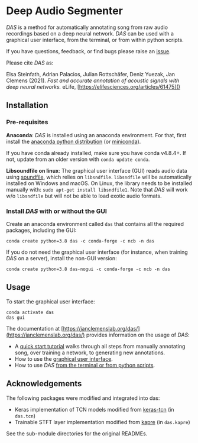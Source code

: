 <!-- [![Test install](https://github.com/janclemenslab/das/actions/workflows/main.yml/badge.svg)](https://github.com/janclemenslab/das/actions/workflows/main.yml) -->

# Deep Audio Segmenter
_DAS_ is a method for automatically annotating song from raw audio recordings based on a deep neural network. _DAS_ can be used with a graphical user interface, from the terminal, or from within python scripts.

If you have questions, feedback, or find bugs please raise an [issue](https://github.com/janclemenslab/das/issues).

Please cite _DAS_ as:

Elsa Steinfath, Adrian Palacios, Julian Rottschäfer, Deniz Yuezak, Jan Clemens (2021).
_Fast and accurate annotation of acoustic signals with deep neural networks._
eLife, [https://elifesciences.org/articles/61475]()

## Installation
### Pre-requisites


__Anaconda__: _DAS_ is installed using an anaconda environment. For that, first install the [anaconda python distribution](https://docs.anaconda.com/anaconda/install/) (or [miniconda](https://docs.conda.io/en/latest/miniconda.html)).

If you have conda already installed, make sure you have conda v4.8.4+. If not, update from an older version with `conda update conda`.

<!-- ```shell
curl https://repo.continuum.io/miniconda/Miniconda3-latest-Linux-x86_64.sh -o miniconda.sh
sh miniconda.sh -b -p $HOME/miniconda
export PATH="$HOME/miniconda/bin:$PATH"
``` -->
<!--
__CUDA libraries for using the GPU__: While _DAS_ works well for annotating song using the CPU, a GPU will greatly improve annotation speed and is recommended for training a _DAS_ network. The network is implemented in the deep-learning framework Tensorflow. To make sure that Tensorflow can use your GPU, the required CUDA libraries need to be installed. See the [tensorflow docs](https://www.tensorflow.org/install/gpu) for details. -->

__Libsoundfile on linux__: The graphical user interface (GUI) reads audio data using [soundfile](http://pysoundfile.readthedocs.io/), which relies on `libsndfile`. `libsndfile` will be automatically installed on Windows and macOS. On Linux, the library needs to be installed manually with: `sudo apt-get install libsndfile1`. Note that _DAS_ will work w/o `libsndfile` but will not be able to load exotic audio formats.

### Install _DAS_ with or without the GUI
Create an anaconda environment called `das` that contains all the required packages, including the GUI:
```shell
conda create python=3.8 das -c conda-forge -c ncb -n das
```

If you do not need the graphical user interface (for instance, when training _DAS_ on a server), install the non-GUI version:
```shell
conda create python=3.8 das-nogui -c conda-forge -c ncb -n das
```

## Usage
To start the graphical user interface:
```shell
conda activate das
das gui
```

The documentation at [https://janclemenslab.org/das/](https://janclemenslab.org/das/) provides information on the usage of _DAS_:

- A [quick start tutorial](https://janclemenslab.org/das/quick_start.html) walks through all steps from manually annotating song, over training a network, to generating new annotations.
- How to use the [graphical user interface](https://janclemenslab.org/das/tutorials_gui/tutorials_gui.html).
- How to use _DAS_ [from the terminal or from python scripts](https://janclemenslab.org/das/tutorials/tutorials.html).



## Acknowledgements
The following packages were modified and integrated into das:

- Keras implementation of TCN models modified from [keras-tcn](https://github.com/philipperemy/keras-tcn) (in `das.tcn`)
- Trainable STFT layer implementation modified from [kapre](https://github.com/keunwoochoi/kapre) (in `das.kapre`)

See the sub-module directories for the original READMEs.
